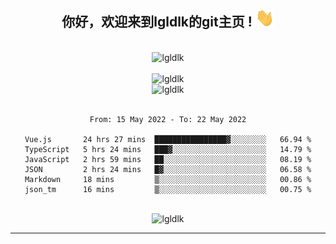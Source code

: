 <div align="center">
<h2> 你好，欢迎来到lgldlk的git主页 ! <img src="https://github.com/lgldlk/lgldlk/blob/main/gifs/Hi.gif" width="30px"></h2>
</div>

<div align="center">
 </br>
 <img src="http://aiitapp.cn:8091/?color=rgba(37,144,118,1)&shadowColor=rgba(12,16,20,1)&fontSize=120&&shadowOffsetX=9&shadowOffsetY=11" height="26px" alt="lgldlk" />
 </br>

   </br>
 <img src="https://github-readme-stats.vercel.app/api?username=lgldlk&show_icons=true&theme=gotham&locale=cn" alt="lgldlk" />
 

</br>

<img  src="http://github-readme-stats.vercel.app/api/top-langs/?username=lgldlk&show_icons=true&theme=gotham&locale=cn&layout=compact" alt="lgldlk"/>  
</br>
</br>

<!--START_SECTION:waka-->

```text
From: 15 May 2022 - To: 22 May 2022

Vue.js       24 hrs 27 mins  ████████████████▓░░░░░░░░   66.94 %
TypeScript   5 hrs 24 mins   ███▓░░░░░░░░░░░░░░░░░░░░░   14.79 %
JavaScript   2 hrs 59 mins   ██░░░░░░░░░░░░░░░░░░░░░░░   08.19 %
JSON         2 hrs 24 mins   █▓░░░░░░░░░░░░░░░░░░░░░░░   06.58 %
Markdown     18 mins         ▒░░░░░░░░░░░░░░░░░░░░░░░░   00.86 %
json_tm      16 mins         ▒░░░░░░░░░░░░░░░░░░░░░░░░   00.75 %
```

<!--END_SECTION:waka-->

 </br>
  <img src="https://visitor-badge.glitch.me/badge?page_id=lgldlk" alt="lgldlk" />

---

 

